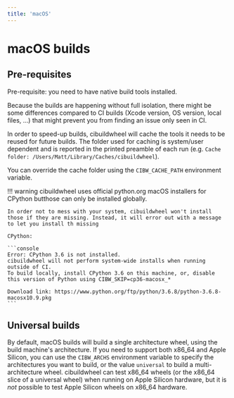 ```yaml
---
title: 'macOS'
---
```


# macOS builds

## Pre-requisites

Pre-requisite: you need to have native build tools installed.

Because the builds are happening without full isolation, there might be some differences compared to CI builds (Xcode version, OS version, local files, ...) that might prevent you from finding an issue only seen in CI.

In order to speed-up builds, cibuildwheel will cache the tools it needs to be reused for future builds. The folder used for caching is system/user dependent and is reported in the printed preamble of each run (e.g. `Cache folder: /Users/Matt/Library/Caches/cibuildwheel`).

You can override the cache folder using the `CIBW_CACHE_PATH` environment variable.

!!! warning
    cibuildwheel uses official python.org macOS installers for CPython butthose can only be installed globally.

    In order not to mess with your system, cibuildwheel won't install those if they are missing. Instead, it will error out with a message to let you install th missing

    CPython:

    ```console
    Error: CPython 3.6 is not installed.
    cibuildwheel will not perform system-wide installs when running outside of CI.
    To build locally, install CPython 3.6 on this machine, or, disable this version of Python using CIBW_SKIP=cp36-macosx_*

    Download link: https://www.python.org/ftp/python/3.6.8/python-3.6.8-macosx10.9.pkg
    ```

## Universal builds

By default, macOS builds will build a single architecture wheel, using the build machine's architecture. If you need to support both x86_64 and Apple Silicon, you can use the `CIBW_ARCHS` environment variable to specify the architectures you want to build, or the value `universal` to build a multi-architecture wheel. cibuildwheel can test x86_64 wheels (or the x86_64 slice of a universal wheel) when running on Apple Silicon hardware, but it is *not* possible to test Apple Silicon wheels on x86_64 hardware.

